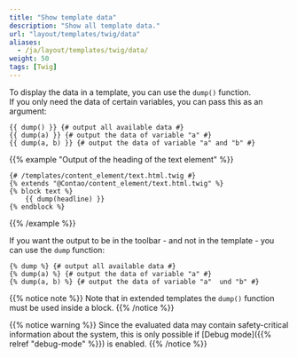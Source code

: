 ```yaml
---
title: "Show template data"
description: "Show all template data."
url: "layout/templates/twig/data"
aliases:
  - /ja/layout/templates/twig/data/
weight: 50
tags: [Twig]
---
```



To display the data in a template, you can use the `dump()` function.  
If you only need the data of certain variables, you can pass this as an argument:

```twig
{{ dump() }} {# output all available data #}
{{ dump(a) }} {# output the data of variable "a" #}
{{ dump(a, b) }} {# output the data of variable "a" and "b" #}
```

{{% example "Output of the heading of the text element" %}}
```twig
{# /templates/content_element/text.html.twig #}
{% extends "@Contao/content_element/text.html.twig" %}
{% block text %}
    {{ dump(headline) }}
{% endblock %}
```
{{% /example %}}

If you want the output to be in the toolbar - and not in the template - you can use the `dump` function:

```twig
{% dump %} {# output all available data #}
{% dump(a) %} {# output the data of variable "a" #}
{% dump(a, b) %} {# output the data of variable "a"  und "b" #}
```

{{% notice note %}}
Note that in extended templates the `dump()` function must be used inside a block.
{{% /notice %}}

{{% notice warning %}}
Since the evaluated data may contain safety-critical information about the system, this is only possible if
[Debug mode]({{% relref "debug-mode" %}}) is enabled.
{{% /notice %}}
